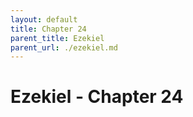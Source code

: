 ```yaml
---
layout: default
title: Chapter 24
parent_title: Ezekiel
parent_url: ./ezekiel.md
---
```


# Ezekiel - Chapter 24
